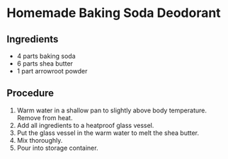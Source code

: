 # Homemade Baking Soda Deodorant

## Ingredients

- 4 parts baking soda
- 6 parts shea butter
- 1 part arrowroot powder

## Procedure

1. Warm water in a shallow pan to slightly above body temperature. Remove from heat.
2. Add all ingredients to a heatproof glass vessel.
3. Put the glass vessel in the warm water to melt the shea butter.
4. Mix thoroughly.
5. Pour into storage container.
